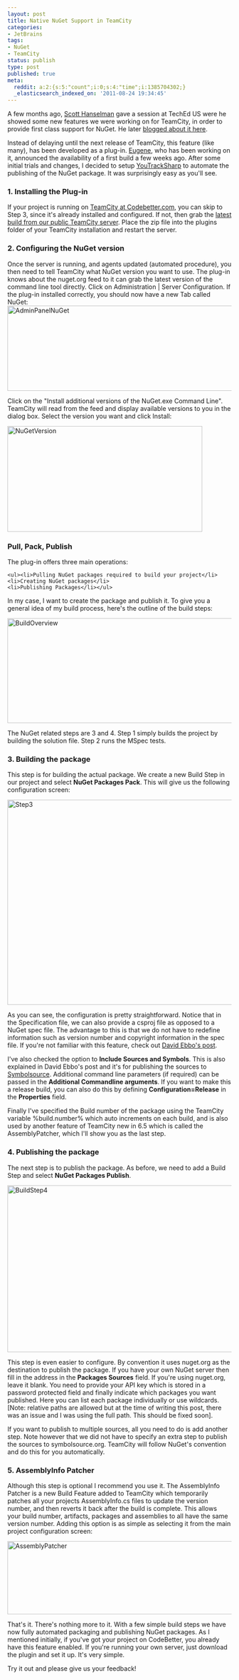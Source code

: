 ```yaml
---
layout: post
title: Native NuGet Support in TeamCity
categories:
- JetBrains
tags:
- NuGet
- TeamCity
status: publish
type: post
published: true
meta:
  reddit: a:2:{s:5:"count";i:0;s:4:"time";i:1385704302;}
  _elasticsearch_indexed_on: '2011-08-24 19:34:45'
---
```

A few months ago, <a href="http://twitter.com/shanselman">Scott Hanselman</a> gave a session at TechEd US were he showed some new features we were working on for TeamCity, in order to provide first class support for NuGet. He later <a href="http://www.hanselman.com/blog/NuGetForTheEnterpriseNuGetInAContinuousIntegrationAutomatedBuildSystem.aspx">blogged about it here</a>. 

Instead of delaying until the next release of TeamCity, this feature (like many), has been developed as a plug-in. <a href="http://twitter.com/jonnyzzz">Eugene</a>, who has been working on it, announced the availability of a first build a few weeks ago. After some initial trials and changes, I decided to setup <a href="http://github.com/JetBrains/YouTrackSharp">YouTrackSharp</a> to automate the publishing of the NuGet package. It was surprisingly easy as you'll see.

<h3>1. Installing the Plug-in
</h3>
If your project is running on <a href="http://teamcity.codebetter.com">TeamCity at Codebetter.com</a>, you can skip to Step 3, since it's already installed and configured. If not, then grab the <a href="http://teamcity.jetbrains.com/viewType.html?buildTypeId=bt324&amp;tab=buildTypeStatusDiv">latest build from our public TeamCity server</a>. Place the zip file into the plugins folder of your TeamCity installation and restart the server.

<h3>2. Configuring the NuGet version</h3>
Once the server is running, and agents updated (automated procedure), you then need to tell TeamCity what NuGet version you want to use. The plug-in knows about the nuget.org feed to it can grab the latest version of the command line tool directly. Click on Administration | Server Configuration. If the plug-in installed correctly, you should now have a new Tab called NuGet:

<img src="http://hhariri.files.wordpress.com/2011/08/adminpanelnuget.png" alt="AdminPanelNuGet" title="AdminPanelNuGet.png" border="0" width="600" height="191" />

Click on the "Install additional versions of the NuGet.exe Command Line". TeamCity will read from the feed and display available versions to you in the dialog box. Select the version you want and click Install:

<img src="http://hhariri.files.wordpress.com/2011/08/nugetversion.png" alt="NuGetVersion" title="NuGetVersion.png" border="0" width="438" height="237" />

<h3>Pull, Pack, Publish</h3>

The plug-in offers three main operations: 

	<ul><li>Pulling NuGet packages required to build your project</li>
    <li>Creating NuGet packages</li>
    <li>Publishing Packages</li></ul>

In my case, I want to create the package and publish it. To give you a general idea of my build process, here's the outline of the build steps:

<img src="http://hhariri.files.wordpress.com/2011/08/buildoverview.png" alt="BuildOverview" title="BuildOverview.png" border="0" width="600" height="235" />

The NuGet related steps are 3 and 4. Step 1 simply builds the project by building the solution file. Step 2 runs the MSpec tests.

<h3>3. Building the package</h3>

This step is for building the actual package. We create a new Build Step in our project and select <strong>NuGet Packages Pack</strong>. This will give us the following configuration screen:

<img src="http://hhariri.files.wordpress.com/2011/08/step3.png" alt="Step3" title="Step3.png" border="0" width="600" height="460" />

As you can see, the configuration is pretty straightforward. Notice that in the Specification file, we can also provide a csproj file as opposed to a NuGet spec file. The advantage to this is that we do not have to redefine information such as version number and copyright information in the spec file. If you're not familiar with this feature, check out <a href="http://blog.davidebbo.com/2011/04/easy-way-to-publish-nuget-packages-with.html">David Ebbo's post</a>. 

I've also checked the option to <strong>Include Sources and Symbols</strong>. This is also explained in David Ebbo's post and it's for publishing the sources to <a href="http://symbolsource.org">Symbolsource</a>. Additional command line parameters (if required) can be passed in the <strong>Additional Commandline arguments</strong>. If you want to make this a release build, you can also do this by defining <strong>Configuration=Release</strong> in the <strong>Properties</strong> field.

Finally I've specified the Build number of the package using the TeamCity variable %build.number% which auto increments on each build, and is also used by another feature of TeamCity new in 6.5 which is called the AssemblyPatcher, which I'll show you as the last step. 


<h3>4. Publishing the package</h3>

The next step is to publish the package. As before, we need to add a Build Step and select <strong>NuGet Packages Publish</strong>. 

<img src="http://hhariri.files.wordpress.com/2011/08/buildstep4.png" alt="BuildStep4" title="BuildStep4.png" border="0" width="600" height="374" />

This step is even easier to configure. By convention it uses nuget.org as the destination to publish the package. If you have your own NuGet server then fill in the address in the <strong>Packages Sources</strong> field. If you're using nuget.org, leave it blank. You need to provide your API key which is stored in a password protected field and finally indicate which packages you want published. Here you can list each package individually or use wildcards. [Note: relative paths are allowed but at the time of writing this post, there was an issue and I was using the full path. This should be fixed soon]. 

If you want to publish to multiple sources, all you need to do is add another step. Note however that we did not have to specify an extra step to publish the sources to symbolsource.org. TeamCity will follow NuGet's convention and do this for you automatically. 

<h3>5. AssemblyInfo Patcher</h3> 

Although this step is optional I recommend you use it. The AssemblyInfo Patcher is a new Build Feature added to TeamCity which temporarily patches all your projects AssemblyInfo.cs files to update the version number, and then reverts it back after the build is complete. This allows your build number, artifacts, packages and assemblies to all have the same version number. Adding this option is as simple as selecting it from the main project configuration screen:

<img src="http://hhariri.files.wordpress.com/2011/08/assemblypatcher.png" alt="AssemblyPatcher" title="AssemblyPatcher.png" border="0" width="600" height="164" />

That's it. There's nothing more to it. With a few simple build steps we have now fully automated packaging and publishing NuGet packages. As I mentioned initially, if you've got your project on CodeBetter, you already have this feature enabled. If you're running your own server, just download the plugin and set it up. It's very simple. 

Try it out and please give us your feedback!
